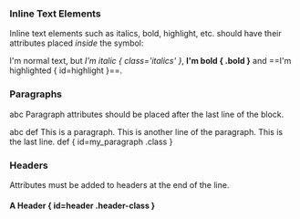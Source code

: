 ### Inline Text Elements

Inline text elements such as italics, bold, highlight, etc. should have their attributes placed _inside_ the symbol:


I'm normal text, but *I'm italic { class='italics' }*, **I'm bold { .bold }** and ==I'm highlighted { id=highlight }==.



### Paragraphs
abc
Paragraph attributes should be placed after the last line of the block.

abc def
This is a paragraph.
This is another line of the paragraph.
This is the last line. def
{ id=my_paragraph .class }


### Headers

Attributes must be added to headers at the end of the line.

#### A Header { id=header .header-class }
